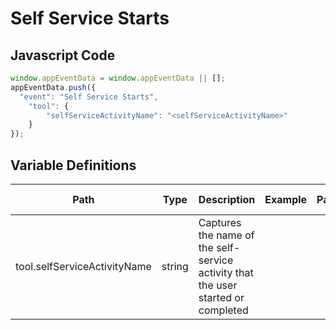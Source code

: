 # Self Service Starts

### 

## Javascript Code
```js
window.appEventData = window.appEventData || [];
appEventData.push({
  "event": "Self Service Starts",
    "tool": {
        "selfServiceActivityName": "<selfServiceActivityName>"
    }
});
```

## Variable Definitions

|Path|Type|Description|Example|Pattern|Min Length|Max Length|Minimum|Maximum|Multiple Of|
| --- | --- | --- | --- | --- | --- | --- | --- | --- | --- |
|tool.selfServiceActivityName|string|Captures the name of the self-service activity that the user started or completed||||||||




